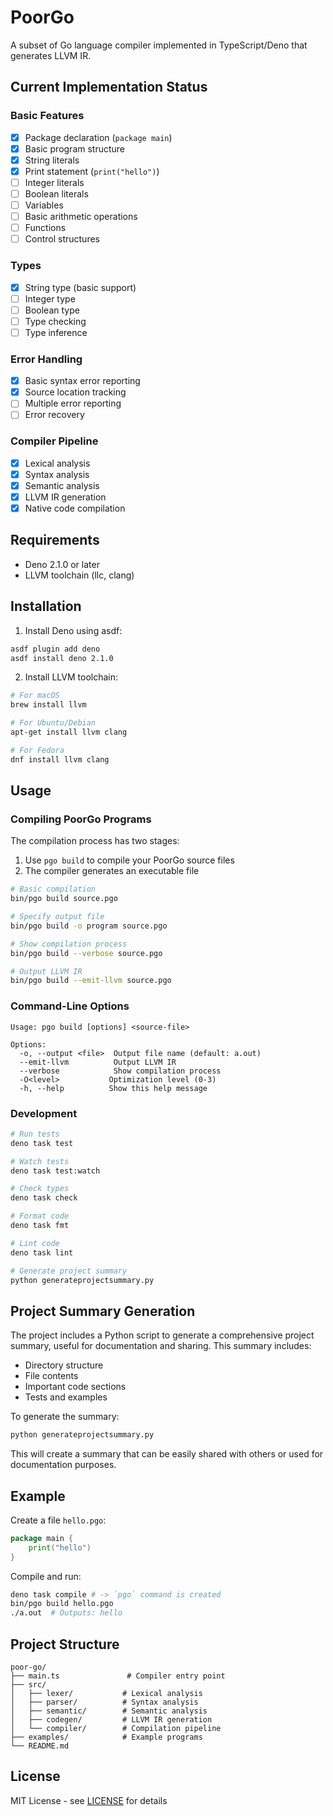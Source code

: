 # PoorGo

A subset of Go language compiler implemented in TypeScript/Deno that generates LLVM IR.

## Current Implementation Status

### Basic Features
- [x] Package declaration (`package main`)
- [x] Basic program structure
- [x] String literals
- [x] Print statement (`print("hello")`)
- [ ] Integer literals
- [ ] Boolean literals
- [ ] Variables
- [ ] Basic arithmetic operations
- [ ] Functions
- [ ] Control structures

### Types
- [x] String type (basic support)
- [ ] Integer type
- [ ] Boolean type
- [ ] Type checking
- [ ] Type inference

### Error Handling
- [x] Basic syntax error reporting
- [x] Source location tracking
- [ ] Multiple error reporting
- [ ] Error recovery

### Compiler Pipeline
- [x] Lexical analysis
- [x] Syntax analysis
- [x] Semantic analysis
- [x] LLVM IR generation
- [x] Native code compilation

## Requirements

- Deno 2.1.0 or later
- LLVM toolchain (llc, clang)

## Installation

1. Install Deno using asdf:
```bash
asdf plugin add deno
asdf install deno 2.1.0
```

2. Install LLVM toolchain:
```bash
# For macOS
brew install llvm

# For Ubuntu/Debian
apt-get install llvm clang

# For Fedora
dnf install llvm clang
```

## Usage

### Compiling PoorGo Programs

The compilation process has two stages:

1. Use `pgo build` to compile your PoorGo source files
2. The compiler generates an executable file

```bash
# Basic compilation
bin/pgo build source.pgo

# Specify output file
bin/pgo build -o program source.pgo

# Show compilation process
bin/pgo build --verbose source.pgo

# Output LLVM IR
bin/pgo build --emit-llvm source.pgo
```

### Command-Line Options

```
Usage: pgo build [options] <source-file>

Options:
  -o, --output <file>  Output file name (default: a.out)
  --emit-llvm          Output LLVM IR
  --verbose            Show compilation process
  -O<level>           Optimization level (0-3)
  -h, --help          Show this help message
```

### Development

```bash
# Run tests
deno task test

# Watch tests
deno task test:watch

# Check types
deno task check

# Format code
deno task fmt

# Lint code
deno task lint

# Generate project summary
python generateprojectsummary.py
```

## Project Summary Generation
The project includes a Python script to generate a comprehensive project summary, useful for documentation and sharing. This summary includes:

* Directory structure
* File contents
* Important code sections
* Tests and examples

To generate the summary:

```bash
python generateprojectsummary.py
```

This will create a summary that can be easily shared with others or used for documentation purposes.

## Example

Create a file `hello.pgo`:
```go
package main {
    print("hello")
}
```

Compile and run:
```bash
deno task compile # -> `pgo` command is created
bin/pgo build hello.pgo
./a.out  # Outputs: hello
```

## Project Structure

```
poor-go/
├── main.ts               # Compiler entry point
├── src/
│   ├── lexer/           # Lexical analysis
│   ├── parser/          # Syntax analysis
│   ├── semantic/        # Semantic analysis
│   ├── codegen/         # LLVM IR generation
│   └── compiler/        # Compilation pipeline
├── examples/            # Example programs
└── README.md
```

## License

MIT License - see [LICENSE](LICENSE) for details
